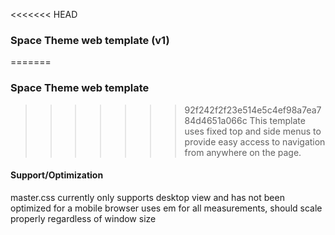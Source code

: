 <<<<<<< HEAD
### Space Theme web template (v1)
=======
### Space Theme web template
>>>>>>> 92f242f2f23e514e5c4ef98a7ea784d4651a066c
This template uses fixed top and side menus to provide easy access to navigation from anywhere on the page.
#### Support/Optimization
master.css currently only supports desktop view and has not been optimized for a mobile browser
uses em for all measurements, should scale properly regardless of window size
